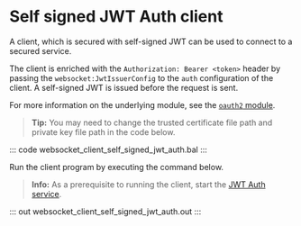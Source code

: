 # Self signed JWT Auth client

A client, which is secured with self-signed JWT can be used to connect to a secured service.

The client is enriched with the `Authorization: Bearer <token>` header by passing the `websocket:JwtIssuerConfig` to the `auth` configuration of the client. A self-signed JWT is issued before the request is sent.

For more information on the underlying module, see the [`oauth2` module](https://lib.ballerina.io/ballerina/oauth2/latest/).

>**Tip:** You may need to change the trusted certificate file path and private key file path in the code below.

::: code websocket_client_self_signed_jwt_auth.bal :::

Run the client program by executing the command below.

>**Info:** As a prerequisite to running the client, start the [JWT Auth service](/learn/by-example/websocket-service-jwt-auth/).

::: out websocket_client_self_signed_jwt_auth.out :::